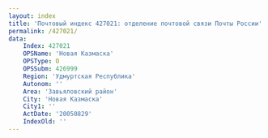 ```yaml
---
layout: index
title: 'Почтовый индекс 427021: отделение почтовой связи Почты России'
permalink: /427021/
data:
    Index: 427021
    OPSName: 'Новая Казмаска'
    OPSType: О
    OPSSubm: 426999
    Region: 'Удмуртская Республика'
    Autonom: ''
    Area: 'Завьяловский район'
    City: 'Новая Казмаска'
    City1: ''
    ActDate: '20050829'
    IndexOld: ''
---
```

